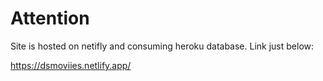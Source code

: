 
# Attention

Site is hosted on netifly and consuming heroku database.  Link just below:

https://dsmoviies.netlify.app/
